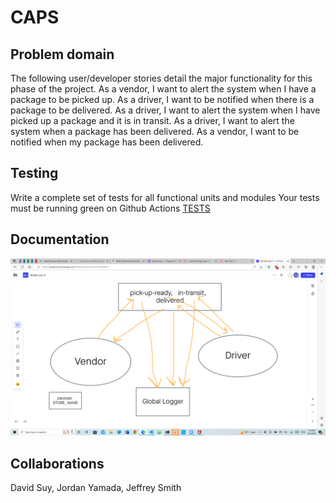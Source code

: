 # CAPS

## Problem domain
The following user/developer stories detail the major functionality for this phase of the project.
As a vendor, I want to alert the system when I have a package to be picked up.
As a driver, I want to be notified when there is a package to be delivered.
As a driver, I want to alert the system when I have picked up a package and it is in transit.
As a driver, I want to alert the system when a package has been delivered.
As a vendor, I want to be notified when my package has been delivered.

## Testing
Write a complete set of tests for all functional units and modules
Your tests must be running green on Github Actions
[TESTS](./__tests__)

## Documentation
![](Images/Lab-11-UML.png)

## Collaborations
David Suy, Jordan Yamada, Jeffrey Smith
